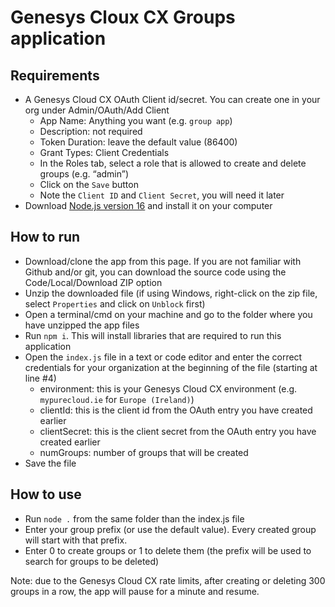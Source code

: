 # Genesys Cloux CX Groups application

## Requirements

- A Genesys Cloud CX OAuth Client id/secret. You can create one in your org under Admin/OAuth/Add Client
  - App Name: Anything you want (e.g. `group app`)
  - Description: not required
  - Token Duration: leave the default value (86400)
  - Grant Types: Client Credentials
  - In the Roles tab, select a role that is allowed to create and delete groups (e.g. “admin”)
  - Click on the `Save` button
  - Note the `Client ID` and `Client Secret`, you will need it later
- Download [Node.js version 16](https://nodejs.org/en/download/) and install it on your computer

## How to run

- Download/clone the app from this page. If you are not familiar with Github and/or git, you can download the source code using the Code/Local/Download ZIP option
- Unzip the downloaded file (if using Windows, right-click on the zip file, select `Properties` and click on `Unblock` first)
- Open a terminal/cmd on your machine and go to the folder where you have unzipped the app files
- Run `npm i`. This will install libraries that are required to run this application
- Open the `index.js` file in a text or code editor and enter the correct credentials for your organization at the beginning of the file (starting at line #4)
  - environment: this is your Genesys Cloud CX environment (e.g. `mypurecloud.ie` for `Europe (Ireland)`)
  - clientId: this is the client id from the OAuth entry you have created earlier
  - clientSecret: this is the client secret from the OAuth entry you have created earlier
  - numGroups: number of groups that will be created
- Save the file

## How to use

- Run `node .` from the same folder than the index.js file
- Enter your group prefix (or use the default value). Every created group will start with that prefix.
- Enter 0 to create groups or 1 to delete them (the prefix will be used to search for groups to be deleted)

Note: due to the Genesys Cloud CX rate limits, after creating or deleting 300 groups in a row, the app will pause for a minute and resume.
